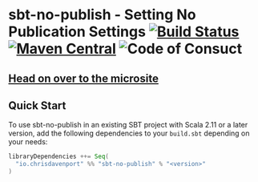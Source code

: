 # sbt-no-publish - Setting No Publication Settings [![Build Status](https://travis-ci.com/ChristopherDavenport/sbt-no-publish.svg?branch=master)](https://travis-ci.com/ChristopherDavenport/sbt-no-publish) [![Maven Central](https://maven-badges.herokuapp.com/maven-central/io.chrisdavenport/sbt-no-publish_2.12/badge.svg)](https://maven-badges.herokuapp.com/maven-central/io.chrisdavenport/sbt-no-publish_2.12) ![Code of Consuct](https://img.shields.io/badge/Code%20of%20Conduct-Scala-blue.svg)

## [Head on over to the microsite](https://ChristopherDavenport.github.io/sbt-no-publish)

## Quick Start

To use sbt-no-publish in an existing SBT project with Scala 2.11 or a later version, add the following dependencies to your
`build.sbt` depending on your needs:

```scala
libraryDependencies ++= Seq(
  "io.chrisdavenport" %% "sbt-no-publish" % "<version>"
)
```
